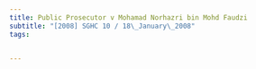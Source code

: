 ```yaml
---
title: Public Prosecutor v Mohamad Norhazri bin Mohd Faudzi 
subtitle: "[2008] SGHC 10 / 18\_January\_2008"
tags:


---
```


